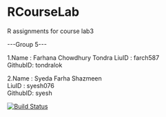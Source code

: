 # RCourseLab
R assignments for course lab3

---Group 5---

1.Name    : Farhana Chowdhury Tondra 
  LiuID   : farch587   
  GithubID: tondralok   
  
2.Name    : Syeda Farha Shazmeen     
  LiuID   : syesh076   
  GithubID: syesh  

[![Build Status](https://travis-ci.org/tondralok/RCourseLab.svg?branch=master)](https://travis-ci.org/tondralok/RCourseLab)
